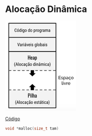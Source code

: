 # Alocação Dinâmica


<!-- ![](../assets/images/ponteiros/memoria.png) -->

<img class="center" src = "../../assets/images/ponteiros/memoria.png" width="45%" height="45%"/>





<a href="https://repl.it/@liberato/TADData" target="_blank">Código</a>
```c
void *malloc(size_t tam)

```







